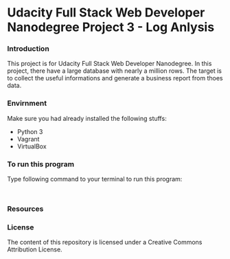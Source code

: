 # Udacity Full Stack Web Developer Nanodegree Project 3 - Log Anlysis

### Introduction
This project is for Udacity Full Stack Web Developer Nanodegree. In this project, there have a large database with nearly a million rows. The target is to collect the useful informations and generate a business report from thoes data.


### Envirnment
Make sure you had already installed the following stuffs:
- Python 3
- Vagrant
- VirtualBox

### To run this program
Type following command to your terminal to run this program:

``` ```

### Resources

### License
The content of this repository is licensed under a Creative Commons Attribution License.
